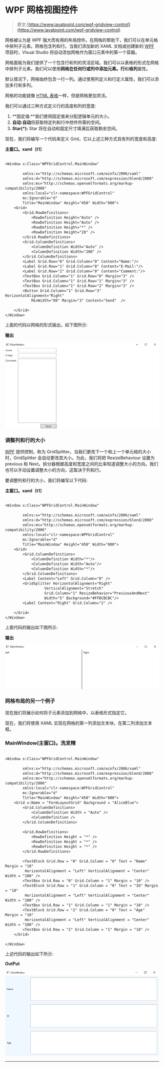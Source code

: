 # WPF 网格视图控件

> 原文:[https://www.javatpoint.com/wpf-gridview-control](https://www.javatpoint.com/wpf-gridview-control)

网格被认为是 WPF 强大而有用的布局控件。在网格的帮助下，我们可以在单元格中排列子元素。网格包含列和行。当我们添加新的 XAML 文档或创建新的 [WPF](https://www.javatpoint.com/wpf) 项目时，Visual Studio 将自动添加网格作为窗口元素中的第一个容器。

网格面板为我们提供了一个包含行和列的灵活区域。我们可以以表格的形式在网格中排列子元素。我们可以使用**网格在任何行或列中添加元素。行**和**格列**属性。

默认情况下，网格始终包含一行一列。通过使用列定义和行定义属性，我们可以添加多行和多列。

网格的功能就像 [HTML 表格](https://www.javatpoint.com/html-table)一样，但是网格更加灵活。

我们可以通过三种方式定义行的高度和列的宽度:

1.  **固定值:**我们使用固定值来分配逻辑单元的大小。
2.  **自动:自动**将获取特定列和行中控件所需的空间。
3.  **Star(*):** Star 将在自动和固定尺寸填满后获取剩余空间。

现在，我们将编写一个代码来定义 Grid，它以上述三种方式具有列的宽度和高度:

**主窗口。xaml〔t1〕**

```

<Window x:Class="WPFGridControl.MainWindow"

        xmlns:x="http://schemas.microsoft.com/winfx/2006/xaml"
        xmlns:d="http://schemas.microsoft.com/expression/blend/2008"
        xmlns:mc="http://schemas.openxmlformats.org/markup-compatibility/2006"
        xmlns:local="clr-namespace:WPFGridControl"
        mc:Ignorable="d"
        Title="MainWindow" Height="450" Width="800">
    <Grid>
        <Grid.RowDefinitions>
            <RowDefinition Height="Auto" />
            <RowDefinition Height="Auto" />
            <RowDefinition Height="*" />
            <RowDefinition Height="28" />
        </Grid.RowDefinitions>
        <Grid.ColumnDefinitions>
            <ColumnDefinition Width="Auto" />
            <ColumnDefinition Width="200" />
        </Grid.ColumnDefinitions>
        <Label Grid.Row="0" Grid.Column="0" Content="Name:"/>
        <Label Grid.Row="1" Grid.Column="0" Content="E-Mail:"/>
        <Label Grid.Row="2" Grid.Column="0" Content="Comment:"/>
        <TextBox Grid.Column="1" Grid.Row="0" Margin="3" />
        <TextBox Grid.Column="1" Grid.Row="1" Margin="3" />
        <TextBox Grid.Column="1" Grid.Row="2" Margin="3" />
        <Button Grid.Column="1" Grid.Row="3" HorizontalAlignment="Right" 
            MinWidth="80" Margin="3" Content="Send"  />

    </Grid>
</Window>

```

上面的代码以网格的形式输出，如下图所示:

**输出**

![WPF GridView Control](img/d5fb00ba91d64abfdf91aa82f9967f2b.png)

### 调整列和行的大小

[WPF](https://www.javatpoint.com/wpf-interview-questions) 提供控制，称为 GridSplitter。当我们更改下一个和上一个单元格的大小时，GridSplitter 会自动更改其大小。为此，我们将把 ResizeBehaviour 设置为 previous 和 Next。拆分器根据高度和宽度之间的比率知道调整大小的方向。我们也可以手动设置调整大小的方向，这取决于列和行。

要调整列和行的大小，我们将编写以下代码:

**主窗口。xaml〔t1〕**

```

<Window x:Class="WPFGridControl.MainWindow"

        xmlns:x="http://schemas.microsoft.com/winfx/2006/xaml"
        xmlns:d="http://schemas.microsoft.com/expression/blend/2008"
        xmlns:mc="http://schemas.openxmlformats.org/markup-compatibility/2006"
        xmlns:local="clr-namespace:WPFGridControl"
        mc:Ignorable="d"
        Title="MainWindow" Height="450" Width="800">
    <Grid>
        <Grid.ColumnDefinitions>
            <ColumnDefinition Width="*"/>
            <ColumnDefinition Width="Auto"/>
            <ColumnDefinition Width="*"/>
        </Grid.ColumnDefinitions>
        <Label Content="Left" Grid.Column="0" />
        <GridSplitter HorizontalAlignment="Right" 
                  VerticalAlignment="Stretch" 
                  Grid.Column="1" ResizeBehavior="PreviousAndNext"
                  Width="5" Background="#FFBCBCBC"/>
        <Label Content="Right" Grid.Column="2" />

    </Grid>
</Window>

```

上面代码的输出如下图所示:

**输出**

![WPF GridView Control](img/fbacd95132a7d509a9434d951e705f7a.png)

### 网格布局的另一个例子

现在我们将展示如何将子元素添加到网格中，以表格形式指定它。

现在，我们将使用 XAML 实现在网格的第一列添加文本块，在第二列添加文本框。

### MainWindow(主窗口)。洗发精

```

<Window x:Class="WPFGridControl.MainWindow"

        xmlns:x="http://schemas.microsoft.com/winfx/2006/xaml"
        xmlns:d="http://schemas.microsoft.com/expression/blend/2008"
        xmlns:mc="http://schemas.openxmlformats.org/markup-compatibility/2006"
        xmlns:local="clr-namespace:WPFGridControl"
        mc:Ignorable="d"
        Title="MainWindow" Height="450" Width="800">
    <Grid x:Name = "FormLayoutGrid" Background = "AliceBlue">
        <Grid.ColumnDefinitions>
            <ColumnDefinition Width = "Auto" />
            <ColumnDefinition />
        </Grid.ColumnDefinitions>

        <Grid.RowDefinitions>
            <RowDefinition Height = "*" />
            <RowDefinition Height = "*" />
            <RowDefinition Height = "*" />
        </Grid.RowDefinitions>

        <TextBlock Grid.Row = "0" Grid.Column = "0" Text = "Name" Margin = "10"  
         HorizontalAlignment = "Left" VerticalAlignment = "Center" Width = "100" />
        <TextBox Grid.Row = "0" Grid.Column = "1" Margin = "10" />
        <TextBlock Grid.Row = "1" Grid.Column = "0" Text = "ID" Margin = "10"  
         HorizontalAlignment = "Left" VerticalAlignment = "Center" Width = "100" />
        <TextBox Grid.Row = "1" Grid.Column = "1" Margin = "10" />
        <TextBlock Grid.Row = "2" Grid.Column = "0" Text = "Age" Margin = "10"  
         HorizontalAlignment = "Left" VerticalAlignment = "Center" Width = "100" />
        <TextBox Grid.Row = "2" Grid.Column = "1" Margin = "10" />
    </Grid>

</Window>

```

上述代码的输出如下所示:

**OutPut**

![WPF GridView Control](img/ea533c77ed69b9a54005aba3b68c68bb.png)

* * *